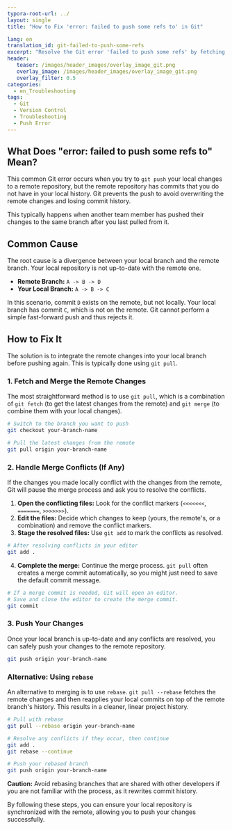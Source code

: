 ```yaml
---
typora-root-url: ../
layout: single
title: "How to Fix 'error: failed to push some refs to' in Git"

lang: en
translation_id: git-failed-to-push-some-refs
excerpt: "Resolve the Git error 'failed to push some refs' by fetching the latest changes from the remote repository before pushing your own."
header:
   teaser: /images/header_images/overlay_image_git.png
   overlay_image: /images/header_images/overlay_image_git.png
   overlay_filter: 0.5
categories:
  - en_Troubleshooting
tags:
  - Git
  - Version Control
  - Troubleshooting
  - Push Error
---
```


## What Does "error: failed to push some refs to" Mean?

This common Git error occurs when you try to `git push` your local changes to a remote repository, but the remote repository has commits that you do not have in your local history. Git prevents the push to avoid overwriting the remote changes and losing commit history.

This typically happens when another team member has pushed their changes to the same branch after you last pulled from it.

## Common Cause

The root cause is a divergence between your local branch and the remote branch. Your local repository is not up-to-date with the remote one.

- **Remote Branch:** `A -> B -> D`
- **Your Local Branch:** `A -> B -> C`

In this scenario, commit `D` exists on the remote, but not locally. Your local branch has commit `C`, which is not on the remote. Git cannot perform a simple fast-forward push and thus rejects it.

## How to Fix It

The solution is to integrate the remote changes into your local branch before pushing again. This is typically done using `git pull`.

### 1. Fetch and Merge the Remote Changes

The most straightforward method is to use `git pull`, which is a combination of `git fetch` (to get the latest changes from the remote) and `git merge` (to combine them with your local changes).

```bash
# Switch to the branch you want to push
git checkout your-branch-name

# Pull the latest changes from the remote
git pull origin your-branch-name
```

### 2. Handle Merge Conflicts (If Any)

If the changes you made locally conflict with the changes from the remote, Git will pause the merge process and ask you to resolve the conflicts.

1.  **Open the conflicting files:** Look for the conflict markers (`<<<<<<<`, `=======`, `>>>>>>>`).
2.  **Edit the files:** Decide which changes to keep (yours, the remote's, or a combination) and remove the conflict markers.
3.  **Stage the resolved files:** Use `git add` to mark the conflicts as resolved.

```bash
# After resolving conflicts in your editor
git add .
```

4.  **Complete the merge:** Continue the merge process. `git pull` often creates a merge commit automatically, so you might just need to save the default commit message.

```bash
# If a merge commit is needed, Git will open an editor.
# Save and close the editor to create the merge commit.
git commit
```

### 3. Push Your Changes

Once your local branch is up-to-date and any conflicts are resolved, you can safely push your changes to the remote repository.

```bash
git push origin your-branch-name
```

### Alternative: Using `rebase`

An alternative to merging is to use `rebase`. `git pull --rebase` fetches the remote changes and then reapplies your local commits on top of the remote branch's history. This results in a cleaner, linear project history.

```bash
# Pull with rebase
git pull --rebase origin your-branch-name

# Resolve any conflicts if they occur, then continue
git add .
git rebase --continue

# Push your rebased branch
git push origin your-branch-name
```

**Caution:** Avoid rebasing branches that are shared with other developers if you are not familiar with the process, as it rewrites commit history.

By following these steps, you can ensure your local repository is synchronized with the remote, allowing you to push your changes successfully.
